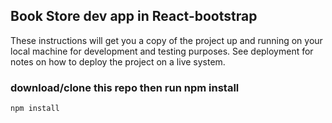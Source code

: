 ## Book Store dev app in React-bootstrap

These instructions will get you a copy of the project up and running on your local machine for development and testing purposes. See deployment for notes on how to deploy the project on a live system.

### download/clone this repo then run npm install


```
npm install
```
